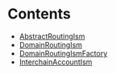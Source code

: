 

# Contents
- [AbstractRoutingIsm](AbstractRoutingIsm.sol/abstract.AbstractRoutingIsm.md)
- [DomainRoutingIsm](DomainRoutingIsm.sol/contract.DomainRoutingIsm.md)
- [DomainRoutingIsmFactory](DomainRoutingIsmFactory.sol/contract.DomainRoutingIsmFactory.md)
- [InterchainAccountIsm](InterchainAccountIsm.sol/contract.InterchainAccountIsm.md)
